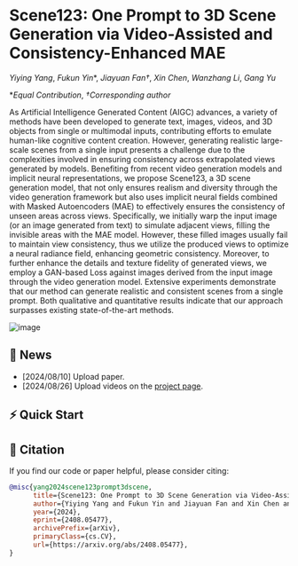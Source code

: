 # Scene123: One Prompt to 3D Scene Generation via Video-Assisted and Consistency-Enhanced MAE

*Yiying Yang*, *Fukun Yin**, *Jiayuan Fan†*, *Xin Chen*, *Wanzhang Li*, *Gang Yu*


**Equal Contribution*,  *†Corresponding author*

 As Artificial Intelligence Generated Content (AIGC) advances, a variety of methods have been developed to generate text, images, videos, and 3D objects from single or multimodal inputs, contributing efforts to emulate human-like cognitive content creation. However, generating realistic large-scale scenes from a single input presents a challenge due to the complexities involved in ensuring consistency across extrapolated views generated by models. Benefiting from recent video generation models and implicit neural representations, we propose Scene123, a 3D scene generation model,  that not only ensures realism and diversity through the video generation framework but also uses implicit neural fields combined with Masked Autoencoders (MAE) to effectively ensures the consistency of unseen areas across views. Specifically, we initially warp the input image (or an image generated from text) to simulate adjacent views, filling the invisible areas with the MAE model. However, these filled images usually fail to maintain view consistency, thus we utilize the produced views to optimize a neural radiance field, enhancing geometric consistency. Moreover, to further enhance the details and texture fidelity of generated views, we employ a GAN-based Loss against images derived from the input image through the video generation model. Extensive experiments demonstrate that our method can generate realistic and consistent scenes from a single prompt. Both qualitative and quantitative results indicate that our approach surpasses existing state-of-the-art methods.



![image](https://github.com/YiyingYang12/Scene123-One-Image-to-3D-scene-generation/blob/main/Figure/pipeline.png)


## 🚩 News

- [2024/08/10] Upload paper.
- [2024/08/26] Upload videos on the [project page](https://yiyingyang12.github.io/Scene123.github.io/).


## ⚡  Quick Start




 ## 📖 Citation

If you find our code or paper helpful, please consider citing:

```bibtex
@misc{yang2024scene123prompt3dscene,
      title={Scene123: One Prompt to 3D Scene Generation via Video-Assisted and Consistency-Enhanced MAE}, 
      author={Yiying Yang and Fukun Yin and Jiayuan Fan and Xin Chen and Wanzhang Li and Gang Yu},
      year={2024},
      eprint={2408.05477},
      archivePrefix={arXiv},
      primaryClass={cs.CV},
      url={https://arxiv.org/abs/2408.05477}, 
}
